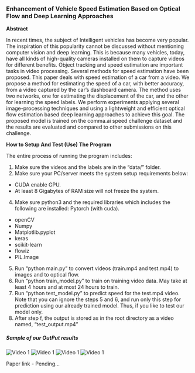 ### **Enhancement of Vehicle Speed Estimation Based on Optical Flow and Deep Learning Approaches**
**Abstract**

In recent times, the subject of Intelligent vehicles has become very popular. The inspiration of this popularity cannot be discussed without mentioning computer vision and deep learning. This is because many vehicles, today, have all kinds of high-quality cameras installed on them to capture videos for different benefits. Object tracking and speed estimation are important tasks in video processing. Several methods for speed estimation have been proposed. This paper deals with speed estimation of a car from a video. We propose a method for estimating the speed of a car, with better accuracy, from a video captured by the car’s dashboard camera. The method uses two networks, one for estimating the displacement of the car, and the other for learning the speed labels. We perform experiments applying several image-processing techniques and using a lightweight and efficient optical flow estimation based deep learning approaches to achieve this goal. The proposed model is trained on the comma.ai speed challenge dataset and the results are evaluated and compared to other submissions on this challenge.
 
**How to Setup And Test (Use) The Program**
 
  The entire process of running the program includes:
1.  Make sure the videos and the labels are in the “data/” folder.
2.  Make sure your PC/server meets the system setup requirements below:
- CUDA enable GPU.
- At least 8 Gigabytes of RAM size will not freeze the system.
4.  Make sure python3 and the required libraries which includes the following are installed:
    Pytorch (with cuda).
- openCV
- Numpy
- Matplotlib.pyplot
- keras
- scikit-learn
- flowiz
- PIL.Image
5. Run “python main.py” to convert videos (train.mp4 and test.mp4) to images and to optical flow.
6. Run “python train_model.py” to train on training video data. May take at least 4 hours and at most 24 hours to train.
7. Run “python test_model.py” to predict speed for the test.mp4 video. Note that you can ignore the steps 5 and 6, and run only this step for prediction using our already trained model. Thus, if you like to test our model only.
8. After step f, the output is stored as in the root directory as a video named, “test_output.mp4”

##### Sample of our OutPut results
![Video 1](https://github.com/jizzel/speed-prediction/blob/master/OutputSample/1.gif)
![Video 1](https://github.com/jizzel/speed-prediction/blob/master/OutputSample/2.gif)
![Video 1](https://github.com/jizzel/speed-prediction/blob/master/OutputSample/3.gif)
![Video 1](https://github.com/jizzel/speed-prediction/blob/master/OutputSample/4.gif)


Paper link - Pending...

